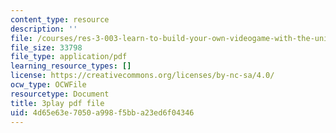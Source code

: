 ```yaml
---
content_type: resource
description: ''
file: /courses/res-3-003-learn-to-build-your-own-videogame-with-the-unity-game-engine-and-microsoft-kinect-january-iap-2017/4d65e63e7050a998f5bba23ed6f04346_ZVnrpjIVU.pdf
file_size: 33798
file_type: application/pdf
learning_resource_types: []
license: https://creativecommons.org/licenses/by-nc-sa/4.0/
ocw_type: OCWFile
resourcetype: Document
title: 3play pdf file
uid: 4d65e63e-7050-a998-f5bb-a23ed6f04346
---
```

